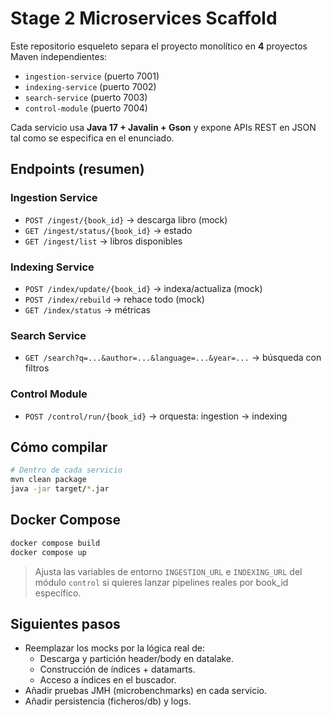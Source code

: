 # Stage 2 Microservices Scaffold

Este repositorio esqueleto separa el proyecto monolítico en **4** proyectos Maven independientes:
- `ingestion-service` (puerto 7001)
- `indexing-service`  (puerto 7002)
- `search-service`    (puerto 7003)
- `control-module`    (puerto 7004)

Cada servicio usa **Java 17 + Javalin + Gson** y expone APIs REST en JSON tal como se especifica en el enunciado.

## Endpoints (resumen)

### Ingestion Service
- `POST /ingest/{book_id}` → descarga libro (mock)
- `GET /ingest/status/{book_id}` → estado
- `GET /ingest/list` → libros disponibles

### Indexing Service
- `POST /index/update/{book_id}` → indexa/actualiza (mock)
- `POST /index/rebuild` → rehace todo (mock)
- `GET /index/status` → métricas

### Search Service
- `GET /search?q=...&author=...&language=...&year=...` → búsqueda con filtros

### Control Module
- `POST /control/run/{book_id}` → orquesta: ingestion → indexing

## Cómo compilar
```bash
# Dentro de cada servicio
mvn clean package
java -jar target/*.jar
```

## Docker Compose
```bash
docker compose build
docker compose up
```
> Ajusta las variables de entorno `INGESTION_URL` e `INDEXING_URL` del módulo `control` si quieres lanzar pipelines reales por book_id específico.

## Siguientes pasos
- Reemplazar los mocks por la lógica real de:
  - Descarga y partición header/body en datalake.
  - Construcción de índices + datamarts.
  - Acceso a índices en el buscador.
- Añadir pruebas JMH (microbenchmarks) en cada servicio.
- Añadir persistencia (ficheros/db) y logs.
